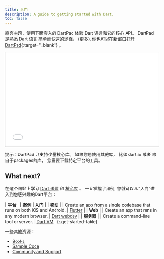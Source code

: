 ```yaml
---
title: 入门
description: A guide to getting started with Dart.
toc: false
---
```


直奔主题，使用下面嵌入的 DartPad 体验 Dart 语言和它的核心 API。
DartPad 是熟悉 Dart 语言
简单而快速的途径。
([更多](/tools/dartpad)).
你也可以在新窗口打开 [DartPad]({{site.custom.dartpad.direct-link}}){:target="_blank"} 。

<iframe
src="{{site.custom.dartpad.embed-dart-prefix}}?horizontalRatio=70&verticalRatio=65"
    width="100%"
    height="310px"
    style="border: 1px solid #ccc;">
</iframe>

提示：DartPad 只支持少量核心库。
如果您想使用其他库，
比如 dart:io 或者 来自于packages的库，
您需要下载特定平台的工具。


## What next?

在这个网站上学习 [Dart 语言](/guides/language) 和
[核心库](/guides/libraries) 。
一旦掌握了用例, 您就可以从“入门”进入到您感兴趣的Dart平台：

| **平台** | | **案例** | **入门** |
| **移动** | <i class="fab fa-android" aria-hidden="true"></i> <i class="fab fa-apple" aria-hidden="true"></i> | Create an app from a single codebase that runs on both iOS and Android. | <a href="https://flutter.io/getting-started/" class="btn btn-primary no-automatic-external">Flutter</a> |
| **Web** | <i class="fas fa-code fa-sm" aria-hidden="true"></i> | Create an app that runs in any modern browser. | <a href="{{site.webdev}}/guides/get-started" class="btn btn-primary no-automatic-external">Dart webdev</a> |
| **服务器** | <i class="fas fa-terminal fa-sm" aria-hidden="true"></i> | Create a command-line tool or server. | <a href="/tutorials/dart-vm/get-started" class="btn btn-primary">Dart VM</a> |
{:.get-started-table}

一些其他资源：

* [Books](/resources/books)
* [Sample Code](/samples)
* [Community and Support](/community)
